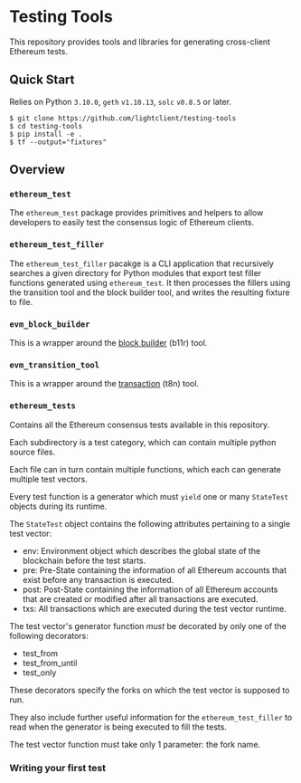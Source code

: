 # Testing Tools

This repository provides tools and libraries for generating cross-client
Ethereum tests.

## Quick Start

Relies on Python `3.10.0`, `geth` `v1.10.13`, `solc` `v0.8.5` or later. 

```console
$ git clone https://github.com/lightclient/testing-tools
$ cd testing-tools
$ pip install -e .
$ tf --output="fixtures"
```

## Overview 

### `ethereum_test`

The `ethereum_test` package provides primitives and helpers to allow developers
to easily test the consensus logic of Ethereum clients. 

### `ethereum_test_filler`

The `ethereum_test_filler` pacakge is a CLI application that recursively searches
a given directory for Python modules that export test filler functions generated
using `ethereum_test`. It then processes the fillers using the transition tool
and the block builder tool, and writes the resulting fixture to file.

### `evm_block_builder`

This is a wrapper around the [block builder][b11r] (b11r) tool.

### `evm_transition_tool`

This is a wrapper around the [transaction][t8n] (t8n) tool.

[t8n]: https://github.com/ethereum/go-ethereum/tree/master/cmd/evm
[b11r]: https://github.com/ethereum/go-ethereum/pull/23843


### `ethereum_tests`

Contains all the Ethereum consensus tests available in this repository.

Each subdirectory is a test category, which can contain multiple python source
files.

Each file can in turn contain multiple functions, which each can generate
multiple test vectors.

Every test function is a generator which must `yield` one or many `StateTest` 
objects during its runtime.

The `StateTest` object contains the following attributes pertaining to a single
test vector:

- env: Environment object which describes the global state of the blockchain
    before the test starts.
- pre: Pre-State containing the information of all Ethereum accounts that exist
    before any transaction is executed.
- post: Post-State containing the information of all Ethereum accounts that are
    created or modified after all transactions are executed.
- txs: All transactions which are executed during the test vector runtime.

The test vector's generator function _must_ be decorated by only one of the
following decorators:
- test_from
- test_from_until
- test_only

These decorators specify the forks on which the test vector is supposed to run.

They also include further useful information for the `ethereum_test_filler` to
read when the generator is being executed to fill the tests.

The test vector function must take only 1 parameter: the fork name.

### Writing your first test

